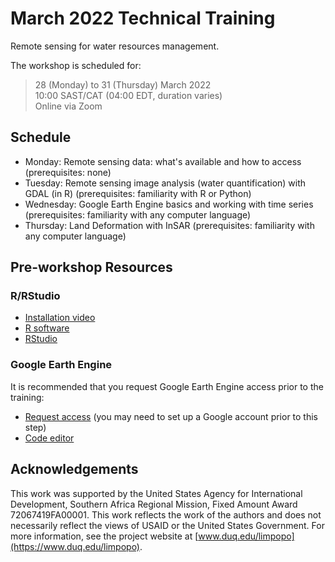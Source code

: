 # March 2022 Technical Training  
Remote sensing for water resources management.  

The workshop is scheduled for:  
> 28 (Monday) to 31 (Thursday) March 2022  
> 10:00 SAST/CAT (04:00 EDT, duration varies)  
> Online via Zoom  

## Schedule  
- Monday: Remote sensing data: what's available and how to access (prerequisites: none)  
- Tuesday: Remote sensing image analysis (water quantification) with GDAL (in R) (prerequisites: familiarity with R or Python)  
- Wednesday: Google Earth Engine basics and working with time series (prerequisites: familiarity with any computer language)  
- Thursday: Land Deformation with InSAR (prerequisites: familiarity with any computer language)  

## Pre-workshop Resources  
### R/RStudio  
- [Installation video](https://youtu.be/8dL-y_1p3Kw)  
- [R software](https://cran.r-project.org/mirrors.html)  
- [RStudio](https://www.rstudio.com/products/rstudio/download/#download)  

### Google Earth Engine  
It is recommended that you request Google Earth Engine access prior to the training:
- [Request access](https://earthengine.google.com/signup/) (you may need to set up a Google account prior to this step)  
- [Code editor](https://code.earthengine.google.com/)  



## Acknowledgements  
This work was supported by the United States Agency for International Development, Southern Africa Regional Mission, Fixed Amount Award 72067419FA00001. This work reflects the work of the authors and does not necessarily reflect the views of USAID or the United States Government.  For more information, see the project website at [www.duq.edu/limpopo](https://www.duq.edu/limpopo).  
